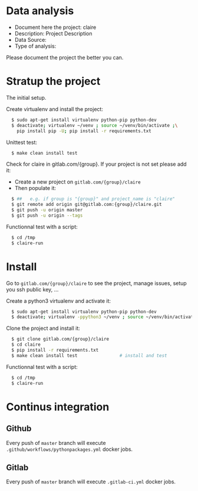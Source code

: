 # Data analysis
- Document here the project: claire
- Description: Project Description
- Data Source:
- Type of analysis:

Please document the project the better you can.

# Stratup the project

The initial setup.

Create virtualenv and install the project:
```bash
  $ sudo apt-get install virtualenv python-pip python-dev
  $ deactivate; virtualenv ~/venv ; source ~/venv/bin/activate ;\
    pip install pip -U; pip install -r requirements.txt
```

Unittest test:
```bash
  $ make clean install test
```

Check for claire in gitlab.com/{group}.
If your project is not set please add it:

- Create a new project on `gitlab.com/{group}/claire`
- Then populate it:

```bash
  $ ##   e.g. if group is "{group}" and project_name is "claire"
  $ git remote add origin git@gitlab.com:{group}/claire.git
  $ git push -u origin master
  $ git push -u origin --tags
```

Functionnal test with a script:
```bash
  $ cd /tmp
  $ claire-run
```
# Install
Go to `gitlab.com/{group}/claire` to see the project, manage issues,
setup you ssh public key, ...

Create a python3 virtualenv and activate it:
```bash
  $ sudo apt-get install virtualenv python-pip python-dev
  $ deactivate; virtualenv -ppython3 ~/venv ; source ~/venv/bin/activate
```

Clone the project and install it:
```bash
  $ git clone gitlab.com/{group}/claire
  $ cd claire
  $ pip install -r requirements.txt
  $ make clean install test                # install and test
```
Functionnal test with a script:
```bash
  $ cd /tmp
  $ claire-run
``` 

# Continus integration
## Github 
Every push of `master` branch will execute `.github/workflows/pythonpackages.yml` docker jobs.
## Gitlab
Every push of `master` branch will execute `.gitlab-ci.yml` docker jobs.
